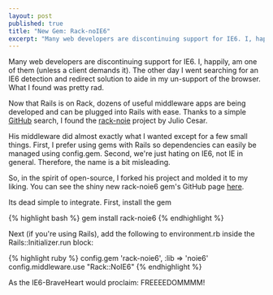 ```yaml
---
layout: post
published: true
title: "New Gem: Rack-noIE6"
excerpt: "Many web developers are discontinuing support for IE6. I, happily, am one of them (unless a client demands it). Here is a Rack middleware to accomplish just that."
---
```


Many web developers are discontinuing support for IE6. I, happily, am one of them (unless a client demands it). The other day I went searching for an IE6 detection and redirect solution to aide in my un-support of the browser. What I found was pretty rad.

Now that Rails is on Rack, dozens of useful middleware apps are being developed and can be plugged into Rails with ease. Thanks to a simple [GitHub][1] search, I found the [rack-noie][2] project by Julio Cesar.

His middleware did almost exactly what I wanted except for a few small things. First, I prefer using gems with Rails so dependencies can easily be managed using config.gem. Second, we're just hating on IE6, not IE in general. Therefore, the name is a bit misleading.

So, in the spirit of open-source, I forked his project and molded it to my liking. You can see the shiny new rack-noie6 gem's GitHub page [here][3].

Its dead simple to integrate. First, install the gem

{% highlight bash %}
gem install rack-noie6
{% endhighlight %}

Next (if you're using Rails), add the following to environment.rb inside the Rails::Initializer.run block:

{% highlight ruby %}
config.gem 'rack-noie6', :lib => 'noie6'
config.middleware.use "Rack::NoIE6"
{% endhighlight %}

As the IE6-BraveHeart would proclaim: FREEEEDOMMMM!


[1]: http://github.com
[2]: http://github.com/juliocesar/rack-noie/tree/master
[3]: http://github.com/sant0sk1/rack-noie6/
